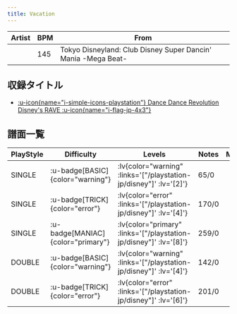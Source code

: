 ```yaml
---
title: Vacation
---
```


|Artist|BPM|From|
|------|---|----|
||145|Tokyo Disneyland: Club Disney Super Dancin' Mania -Mega Beat-|

## 収録タイトル

- [ :u-icon{name="i-simple-icons-playstation"} Dance Dance Revolution Disney's RAVE :u-icon{name="i-flag-jp-4x3"} ](/playstation-jp/disney)

## 譜面一覧

|PlayStyle|Difficulty|Levels|Notes|Movie|
|---------|----------|------|-----|-----|
|SINGLE| :u-badge[BASIC]{color="warning"} | :lv{color="warning" :links='["/playstation-jp/disney"]' :lv='[2]'} |65/0||
|SINGLE| :u-badge[TRICK]{color="error"} | :lv{color="error" :links='["/playstation-jp/disney"]' :lv='[4]'} |170/0||
|SINGLE| :u-badge[MANIAC]{color="primary"} | :lv{color="primary" :links='["/playstation-jp/disney"]' :lv='[8]'} |259/0||
|DOUBLE| :u-badge[BASIC]{color="warning"} | :lv{color="warning" :links='["/playstation-jp/disney"]' :lv='[4]'} |142/0||
|DOUBLE| :u-badge[TRICK]{color="error"} | :lv{color="error" :links='["/playstation-jp/disney"]' :lv='[6]'} |201/0||

